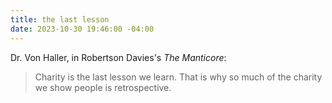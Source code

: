 ```yaml
---
title: the last lesson
date: 2023-10-30 19:46:00 -04:00
---
```


Dr. Von Haller, in Robertson Davies's *The Manticore*:

>Charity is the last lesson we learn. That is why so much of the charity we show people is retrospective.